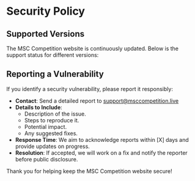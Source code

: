 # Security Policy

## Supported Versions
The MSC Competition website is continuously updated. Below is the support status for different versions:

## Reporting a Vulnerability
If you identify a security vulnerability, please report it responsibly:

- **Contact**: Send a detailed report to support@msccompetition.live
- **Details to Include**:
  - Description of the issue.
  - Steps to reproduce it.
  - Potential impact.
  - Any suggested fixes.
- **Response Time**: We aim to acknowledge reports within [X] days and provide updates on progress.
- **Resolution**: If accepted, we will work on a fix and notify the reporter before public disclosure.

Thank you for helping keep the MSC Competition website secure!

